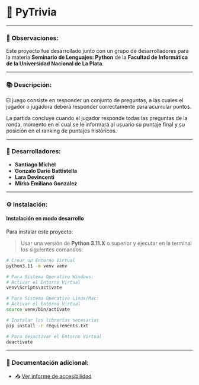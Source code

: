 # 🎯 __PyTrivia__

---

### 📝 __Observaciones:__

Este proyecto fue desarrollado junto con un grupo de desarrolladores para la materia **Seminario de Lenguajes: Python** de la **Facultad de Informática de la Universidad Nacional de La Plata**.

---

### 📚 __Descripción:__

El juego consiste en responder un conjunto de preguntas, a las cuales el jugador o jugadora deberá responder correctamente para acumular puntos.

La partida concluye cuando el jugador responde todas las preguntas de la ronda, momento en el cual se le informará al usuario su puntaje final y su posición en el ranking de puntajes históricos.

---

### 👥 __Desarrolladores:__

- **Santiago Michel**  
- **Gonzalo Dario Battistella**  
- **Lara Devincenti**  
- **Mirko Emiliano Gonzalez**

---

### ⚙️ __Instalación:__

#### Instalación en modo desarrollo

Para instalar este proyecto:

> Usar una versión de **Python 3.11.X** o superior y ejecutar en la terminal los siguientes comandos:

```bash
# Crear un Entorno Virtual
python3.11 -m venv venv

# Para Sistema Operativo Windows:
# Activar el Entorno Virtual
venv\Scripts\activate

# Para Sistema Operativo Linux/Mac:
# Activar el Entorno Virtual
source venv/bin/activate

# Instalar las librerías necesarias
pip install -r requirements.txt

# Para desactivar el Entorno Virtual
deactivate
```

---

### 📄 __Documentación adicional:__

- 📥 [Ver informe de accesibilidad](./informe%20accesibilidad.docx)
